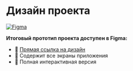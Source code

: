 # Дизайн проекта

[![Figma](https://img.shields.io/badge/Figma-Design-%23F24E1E?style=for-the-badge&logo=figma&logoColor=white)](https://www.figma.com/design/ibwK0uMDBe7RzlEFOtr9HL/%D0%98%D1%82%D0%BE%D0%B3%D0%BE%D0%B2%D1%8B%D0%B9-%D0%BF%D1%80%D0%BE%D1%82%D0%BE%D1%82%D0%B8%D0%BF?node-id=0-1&t=iwWzVv9NdQk1RnR6-1)

**Итоговый прототип проекта доступен в Figma:**
- 🔗 [Прямая ссылка на дизайн](https://www.figma.com/design/ibwK0uMDBe7RzlEFOtr9HL/%D0%98%D1%82%D0%BE%D0%B3%D0%BE%D0%B2%D1%8B%D0%B9-%D0%BF%D1%80%D0%BE%D1%82%D0%BE%D1%82%D0%B8%D0%BF?node-id=0-1&t=iwWzVv9NdQk1RnR6-1)
- 🎨 Содержит все экраны приложения
- 📱 Полная интерактивная версия
